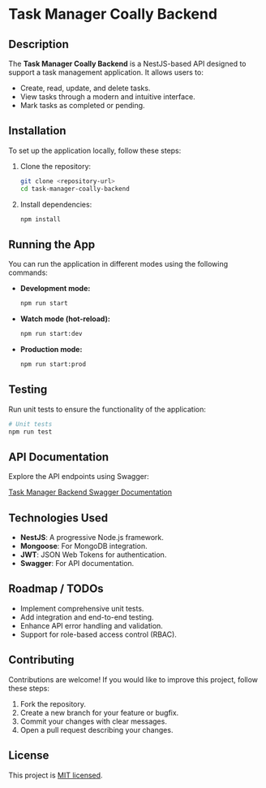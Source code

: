 # Task Manager Coally Backend

## Description

The **Task Manager Coally Backend** is a NestJS-based API designed to support a task management application. It allows users to:

- Create, read, update, and delete tasks.
- View tasks through a modern and intuitive interface.
- Mark tasks as completed or pending.

## Installation

To set up the application locally, follow these steps:

1. Clone the repository:
   ```bash
   git clone <repository-url>
   cd task-manager-coally-backend
   ```

2. Install dependencies:
   ```bash
   npm install
   ```

## Running the App

You can run the application in different modes using the following commands:

- **Development mode:**
  ```bash
  npm run start
  ```

- **Watch mode (hot-reload):**
  ```bash
  npm run start:dev
  ```

- **Production mode:**
  ```bash
  npm run start:prod
  ```

## Testing

Run unit tests to ensure the functionality of the application:

```bash
# Unit tests
npm run test
```

## API Documentation

Explore the API endpoints using Swagger:

[Task Manager Backend Swagger Documentation](https://task-manager-coally-backend.onrender.com/swagger)

## Technologies Used

- **NestJS**: A progressive Node.js framework.
- **Mongoose**: For MongoDB integration.
- **JWT**: JSON Web Tokens for authentication.
- **Swagger**: For API documentation.

## Roadmap / TODOs

- Implement comprehensive unit tests.
- Add integration and end-to-end testing.
- Enhance API error handling and validation.
- Support for role-based access control (RBAC).

## Contributing

Contributions are welcome! If you would like to improve this project, follow these steps:

1. Fork the repository.
2. Create a new branch for your feature or bugfix.
3. Commit your changes with clear messages.
4. Open a pull request describing your changes.

## License

This project is [MIT licensed](LICENSE).


